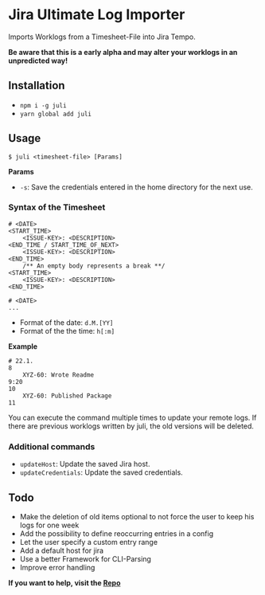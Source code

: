 # Jira Ultimate Log Importer

Imports Worklogs from a Timesheet-File into Jira Tempo.

**Be aware that this is a early alpha and may alter your worklogs in an unpredicted way!**

## Installation

- `npm i -g juli`
- `yarn global add juli`

## Usage

```
$ juli <timesheet-file> [Params]
```

**Params**

- `-s`: Save the credentials entered in the home directory for the next use.

### Syntax of the Timesheet

```
# <DATE>
<START_TIME>
    <ISSUE-KEY>: <DESCRIPTION>
<END_TIME / START_TIME_OF_NEXT>
    <ISSUE-KEY>: <DESCRIPTION>
<END_TIME>
    /** An empty body represents a break **/
<START_TIME>
    <ISSUE-KEY>: <DESCRIPTION>
<END_TIME>

# <DATE>
...
```

- Format of the date: `d.M.[YY]`
- Format of the the time: `h[:m]`

**Example**

```
# 22.1.
8
    XYZ-60: Wrote Readme
9:20
10
    XYZ-60: Published Package
11
```

You can execute the command multiple times to update your remote logs. If there are previous worklogs written by juli, the old versions will be deleted.

### Additional commands

- `updateHost`: Update the saved Jira host.
- `updateCredentials`: Update the saved credentials.

## Todo

- Make the deletion of old items optional to not force the user to keep his logs for one week
- Add the possibility to define reoccurring entries in a config
- Let the user specify a custom entry range
- Add a default host for jira
- Use a better Framework for CLI-Parsing
- Improve error handling

**If you want to help, visit the [Repo](https://github.com/Agreon/juli)**
